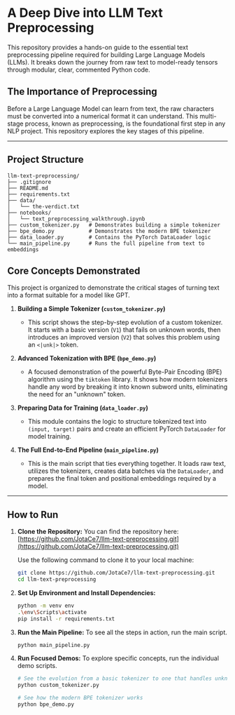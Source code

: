 # A Deep Dive into LLM Text Preprocessing

This repository provides a hands-on guide to the essential text preprocessing pipeline required for building Large Language Models (LLMs). It breaks down the journey from raw text to model-ready tensors through modular, clear, commented Python code.

## The Importance of Preprocessing

Before a Large Language Model can learn from text, the raw characters must be converted into a numerical format it can understand. This multi-stage process, known as preprocessing, is the foundational first step in any NLP project. This repository explores the key stages of this pipeline.

---

## Project Structure
```
llm-text-preprocessing/
├── .gitignore
├── README.md
├── requirements.txt
├── data/
│   └── the-verdict.txt
├── notebooks/
│   └── text_preprocessing_walkthrough.ipynb
├── custom_tokenizer.py   # Demonstrates building a simple tokenizer
├── bpe_demo.py           # Demonstrates the modern BPE tokenizer
├── data_loader.py        # Contains the PyTorch DataLoader logic
└── main_pipeline.py      # Runs the full pipeline from text to embeddings
```

## Core Concepts Demonstrated

This project is organized to demonstrate the critical stages of turning text into a format suitable for a model like GPT.

1.  **Building a Simple Tokenizer (`custom_tokenizer.py`)**
    * This script shows the step-by-step evolution of a custom tokenizer. It starts with a basic version (`V1`) that fails on unknown words, then introduces an improved version (`V2`) that solves this problem using an `<|unk|>` token.

2.  **Advanced Tokenization with BPE (`bpe_demo.py`)**
    * A focused demonstration of the powerful Byte-Pair Encoding (BPE) algorithm using the `tiktoken` library. It shows how modern tokenizers handle any word by breaking it into known subword units, eliminating the need for an "unknown" token.

3.  **Preparing Data for Training (`data_loader.py`)**
    * This module contains the logic to structure tokenized text into `(input, target)` pairs and create an efficient PyTorch `DataLoader` for model training.

4.  **The Full End-to-End Pipeline (`main_pipeline.py`)**
    * This is the main script that ties everything together. It loads raw text, utilizes the tokenizers, creates data batches via the `DataLoader`, and prepares the final token and positional embeddings required by a model.

---
## How to Run

1.  **Clone the Repository:**
    You can find the repository here: [https://github.com/JotaCe7/llm-text-preprocessing.git](https://github.com/JotaCe7/llm-text-preprocessing.git)

    Use the following command to clone it to your local machine:
    ```bash
    git clone https://github.com/JotaCe7/llm-text-preprocessing.git
    cd llm-text-preprocessing
    ```

2.  **Set Up Environment and Install Dependencies:**
    ```bash
    python -m venv env
    .\env\Scripts\activate
    pip install -r requirements.txt
    ```
    

3.  **Run the Main Pipeline:**
    To see all the steps in action, run the main script.
    ```bash
    python main_pipeline.py
    ```

4.  **Run Focused Demos:**
    To explore specific concepts, run the individual demo scripts.
    ```bash
    # See the evolution from a basic tokenizer to one that handles unknown words
    python custom_tokenizer.py

    # See how the modern BPE tokenizer works
    python bpe_demo.py
    ```